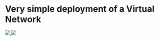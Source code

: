 # Very simple deployment of a Virtual Network

<a href="https://portal.azure.com/#create/Microsoft.Template/uri/https%3A%2F%2Fraw.githubusercontent.com%2Fcemvarol%2FEUVNet%2Fmaster%2Ftemp2.json" target="_blank">
    <img src="http://azuredeploy.net/deploybutton.png"/>
</a>

<a href="http://armviz.io/#/?load=https%3A%2F%2Fgithub.com%2Frobdpartridge%2FEUVnet%2Fblob%2Fmaster%2Fnewvnet.json" target="_blank">
    <img src="http://armviz.io/visualizebutton.png"/>
</a>
